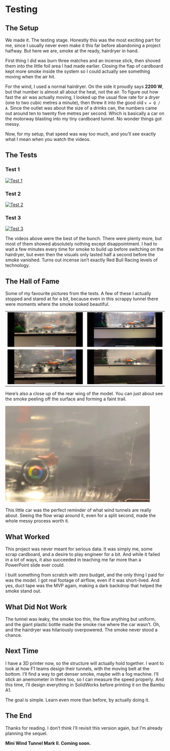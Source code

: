 # Testing

## The Setup

We made it. The testing stage. Honestly this was the most exciting part for me, since I usually never even make it this far before abandoning a project halfway. But here we are, smoke at the ready, hairdryer in hand.  

First thing I did was burn three matches and an incense stick, then shoved them into the little foil area I had made earlier. Closing the flap of cardboard kept more smoke inside the system so I could actually see something moving when the air hit.  

For the wind, I used a normal hairdryer. On the side it proudly says **2200 W**, but that number is almost all about the heat, not the air. To figure out how fast the air was actually moving, I looked up the usual flow rate for a dryer (one to two cubic metres a minute), then threw it into the good old `v = Q / A`. Since the outlet was about the size of a drinks can, the numbers came out around ten to twenty five metres per second. Which is basically a car on the motorway blasting into my tiny cardboard tunnel. No wonder things got messy.  

Now, for my setup, that speed was way too much, and you’ll see exactly what I mean when you watch the videos.  

## The Tests

### Test 1  
[![Test 1](https://img.youtube.com/vi/LLgylJ2-jGY/0.jpg)](https://youtu.be/LLgylJ2-jGY)  

### Test 2  
[![Test 2](https://img.youtube.com/vi/l7FbIIrXdn4/0.jpg)](https://youtu.be/l7FbIIrXdn4)  

### Test 3  
[![Test 3](https://img.youtube.com/vi/qWAtWFcYQfM/0.jpg)](https://youtu.be/qWAtWFcYQfM)  

The videos above were the best of the bunch. There were plenty more, but most of them showed absolutely nothing except disappointment. I had to wait a few minutes every time for smoke to build up before switching on the hairdryer, but even then the visuals only lasted half a second before the smoke vanished. Turns out incense isn’t exactly Red Bull Racing levels of technology.  

## The Hall of Fame

Some of my favourite pictures from the tests. A few of these I actually stopped and stared at for a bit, because even in this scrappy tunnel there were moments where the smoke looked beautiful.  

<table>
  <tr>
    <td><img src="pic1.webp" alt="pic1" width="250"></td>
    <td><img src="pic2.webp" alt="pic2" width="250"></td>
  </tr>
  <tr>
    <td><img src="pic3.webp" alt="pic3" width="250"></td>
    <td><img src="pic4.webp" alt="pic4" width="250"></td>
  </tr>
</table>

Here’s also a close up of the rear wing of the model. You can just about see the smoke peeling off the surface and forming a faint trail.  

![wing](wing.webp)  

This little car was the perfect reminder of what wind tunnels are really about. Seeing the flow wrap around it, even for a split second, made the whole messy process worth it.  

## What Worked

This project was never meant for serious data. It was simply me, some scrap cardboard, and a desire to play engineer for a bit. And while it failed in a lot of ways, it also succeeded in teaching me far more than a PowerPoint slide ever could.  

I built something from scratch with zero budget, and the only thing I paid for was the model. I got real footage of airflow, even if it was short-lived. And yes, duct tape was the MVP again, making a dark backdrop that helped the smoke stand out.  

## What Did Not Work

The tunnel was leaky, the smoke too thin, the flow anything but uniform, and the giant plastic bottle made the smoke rise where the car wasn’t. Oh, and the hairdryer was hilariously overpowered. The smoke never stood a chance.  

## Next Time

I have a 3D printer now, so the structure will actually hold together. I want to look at how F1 teams design their tunnels, with the moving belt at the bottom. I’ll find a way to get denser smoke, maybe with a fog machine. I’ll stick an anemometer in there too, so I can measure the speed properly. And this time, I’ll design everything in SolidWorks before printing it on the Bambu A1.  

The goal is simple. Learn even more than before, by actually doing it.  

## The End

Thanks for reading. I don’t think I’ll revisit this version again, but I’m already planning the sequel.  

**Mini Wind Tunnel Mark II. Coming soon.**








